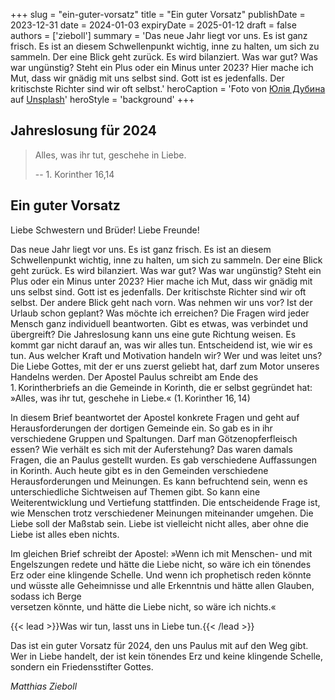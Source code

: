 +++
slug = "ein-guter-vorsatz"
title = "Ein guter Vorsatz"
publishDate = 2023-12-31
date = 2024-01-03
expiryDate = 2025-01-12
draft = false
authors = ['zieboll']
summary = 'Das neue Jahr liegt vor uns. Es ist ganz frisch. Es ist an diesem Schwellenpunkt wichtig, inne zu halten, um sich zu sammeln. Der eine Blick geht zurück. Es wird bilanziert. Was war gut? Was war ungünstig? Steht ein Plus oder ein Minus unter 2023? Hier mache ich Mut, dass wir gnädig mit uns selbst sind. Gott ist es jedenfalls. Der kritischste Richter sind wir oft selbst.'
heroCaption = 'Foto von [Юлія Дубина](https://unsplash.com/@yulia_dubyna?utm_content=creditCopyText&utm_medium=referral&utm_source=unsplash) auf [Unsplash](https://unsplash.com/photos/woman-in-gray-long-sleeve-shirt-holding-yellow-fruit-6C_XfszlnWw)'
heroStyle = 'background'
+++

## Jahreslosung für 2024

> Alles, was ihr tut, geschehe in Liebe.
>
> -- 1. Korinther 16,14

## Ein guter Vorsatz

Liebe Schwestern und Brüder! Liebe Freunde!

Das neue Jahr liegt vor uns. Es ist ganz frisch. Es ist an diesem Schwellenpunkt wichtig,
inne zu halten, um sich zu sammeln. Der eine Blick geht zurück. Es wird bilanziert. Was war
gut? Was war ungünstig? Steht ein Plus oder ein Minus unter 2023? Hier mache ich Mut,
dass wir gnädig mit uns selbst sind. Gott ist es jedenfalls. Der kritischste Richter sind wir oft
selbst.
Der andere Blick geht nach vorn. Was nehmen wir uns vor? Ist der Urlaub schon
geplant? Was möchte ich erreichen? Die Fragen wird jeder Mensch ganz individuell
beantworten.
Gibt es etwas, was verbindet und übergreift? Die Jahreslosung kann uns eine
gute Richtung weisen. Es kommt gar nicht darauf an, was wir alles tun. Entscheidend ist, wie
wir es tun. Aus welcher Kraft und Motivation handeln wir? Wer und was leitet uns? Die Liebe
Gottes, mit der er uns zuerst geliebt hat, darf zum Motor unseres Handelns werden. Der
Apostel Paulus schreibt am Ende des <span style="white-space:nowrap">1.&thinsp;Korintherbriefs</span> an die Gemeinde in Korinth, die er
selbst gegründet hat: »Alles, was
ihr tut, geschehe in Liebe.« (<span style="white-space:nowrap">1.&thinsp;Korinther 16,&thinsp;14</span>)

In diesem Brief beantwortet der Apostel konkrete Fragen und geht auf Herausforderungen der dortigen
Gemeinde ein. So gab es in ihr verschiedene Gruppen und Spaltungen. Darf man
Götzenopferfleisch essen? Wie verhält es sich mit der Auferstehung? Das waren damals
Fragen, die an Paulus gestellt wurden. Es gab verschiedene Auffassungen in Korinth. Auch
heute gibt es in den Gemeinden verschiedene Herausforderungen und Meinungen. Es kann
befruchtend sein, wenn es unterschiedliche Sichtweisen auf Themen gibt. So kann eine
Weiterentwicklung und Vertiefung stattfinden. Die entscheidende Frage ist, wie Menschen
trotz verschiedener Meinungen miteinander umgehen. Die Liebe soll der Maßstab sein.
Liebe ist vielleicht nicht alles, aber ohne die Liebe ist alles eben nichts.

Im gleichen Brief schreibt der Apostel:
»Wenn ich mit Menschen- und mit Engelszungen redete und hätte die Liebe nicht, so wäre
ich ein tönendes Erz oder eine klingende Schelle. Und wenn ich prophetisch reden könnte	
und wüsste alle Geheimnisse und alle Erkenntnis und hätte allen Glauben, sodass ich Berge	
versetzen könnte, und hätte die Liebe nicht, so wäre ich nichts.«
	
{{< lead >}}Was wir tun, lasst uns in Liebe tun.{{< /lead >}}

Das ist ein guter Vorsatz für 2024, den uns Paulus mit
auf den Weg gibt. Wer in Liebe handelt, der ist kein tönendes Erz und keine klingende
Schelle, sondern ein Friedensstifter Gottes.

_Matthias Zieboll_